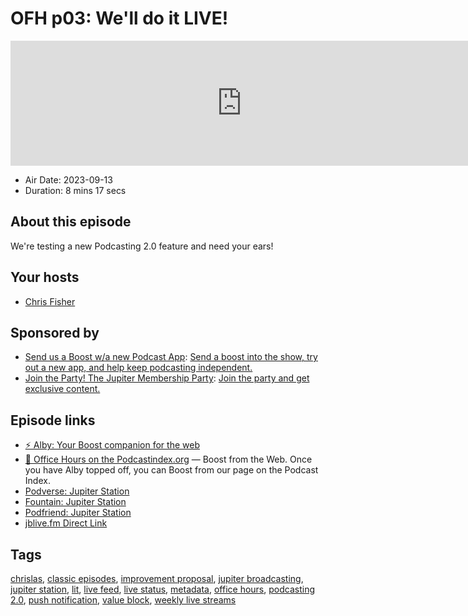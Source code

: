 # OFH p03: We'll do it LIVE!

<iframe src="https://player.fireside.fm/v2/MkcqFyfv+VEHoIu_r?theme=dark" width="740" height="200" frameborder="0" scrolling="no"></iframe>

* Air Date: 2023-09-13
* Duration: 8 mins 17 secs

## About this episode

We're testing a new Podcasting 2.0 feature and need your ears!

## Your hosts
* [Chris Fisher](https://www.officehours.hair//hosts/chrislas)

## Sponsored by

  * [Send us a Boost w/a new Podcast App](http://newpodcastapps.com/): [Send a boost into the show, try out a new app, and help keep podcasting independent. ](http://newpodcastapps.com/)
  * [Join the Party! The Jupiter Membership Party](https://www.jupiter.party/): [Join the party and get exclusive content. ](https://www.jupiter.party/)



## Episode links

  * [⚡ Alby: Your Boost companion for the web](https://getalby.com/ "⚡ Alby: Your Boost companion for the web")
  * [🎉 Office Hours on the Podcastindex.org](https://podcastindex.org/podcast/5341434 "🎉 Office Hours on the Podcastindex.org") — Boost from the Web. Once you have Alby topped off, you can Boost from our page on the Podcast Index.
  * [Podverse: Jupiter Station](https://podverse.fm/podcast/Z3WCCOxYBB "Podverse: Jupiter Station")
  * [Fountain: Jupiter Station](https://fountain.fm/show/o4cajw7EtkLUiVktdEHU "Fountain: Jupiter Station")
  * [Podfriend: Jupiter Station](https://www.podfriend.com/podcast/jupiter-station/ "Podfriend: Jupiter Station")
  * [jblive.fm Direct Link](http://jblive.fm/ "jblive.fm Direct Link")



## Tags

[chrislas](https://www.officehours.hair//tags/chrislas), [classic episodes](https://www.officehours.hair//tags/classic%20episodes), [improvement proposal](https://www.officehours.hair//tags/improvement%20proposal), [jupiter broadcasting](https://www.officehours.hair//tags/jupiter%20broadcasting), [jupiter station](https://www.officehours.hair//tags/jupiter%20station), [lit](https://www.officehours.hair//tags/lit), [live feed](https://www.officehours.hair//tags/live%20feed), [live status](https://www.officehours.hair//tags/live%20status), [metadata](https://www.officehours.hair//tags/metadata), [office hours](https://www.officehours.hair//tags/office%20hours), [podcasting 2.0](https://www.officehours.hair//tags/podcasting%202.0), [push notification](https://www.officehours.hair//tags/push%20notification), [value block](https://www.officehours.hair//tags/value%20block), [weekly live streams](https://www.officehours.hair//tags/weekly%20live%20streams)